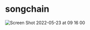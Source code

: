 # songchain

![Screen Shot 2022-05-23 at 09 16 00](https://user-images.githubusercontent.com/28713861/169817225-e1cc9a0f-b71a-47fa-bc7a-0750891a45d1.png)
